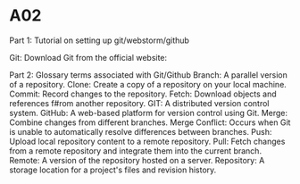 # A02

Part 1: Tutorial on setting up git/webstorm/github

Git: Download Git from the official website: <a herf="https://git-scm.com/downloads"></a>

Part 2: Glossary terms associated with Git/Github
Branch: A parallel version of a repository. 
Clone: Create a copy of a repository on your local machine. 
Commit: Record changes to the repository. 
Fetch: Download objects and references f#rom another repository. 
GIT: A distributed version control system. 
GitHub: A web-based platform for version control using Git. 
Merge: Combine changes from different branches. 
Merge Conflict: Occurs when Git is unable to automatically resolve differences between branches. 
Push: Upload local repository content to a remote repository. 
Pull: Fetch changes from a remote repository and integrate them into the current branch. 
Remote: A version of the repository hosted on a server. 
Repository: A storage location for a project's files and revision history.



